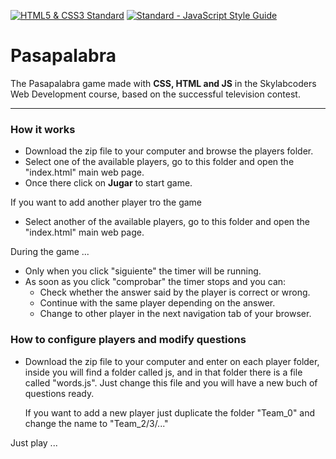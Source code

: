 [![HTML5 & CSS3 Standard](https://www.w3.org/html/logo/badge/html5-badge-h-css3-semantics.png)](http://www.w3.org/)  [![Standard - JavaScript Style Guide](https://img.shields.io/badge/code%20style-standard-brightgreen.svg)](http://standardjs.com/)

# Pasapalabra
 The Pasapalabra game made with **CSS, HTML and JS** in the Skylabcoders Web Development course, based on the successful television contest.

---

### How it works
- Download the zip file to your computer and browse the players folder.
- Select one of the available players, go to this folder and open the "index.html" main web page.
- Once there click on **Jugar** to start game.

If you want to add another player tro the game
- Select another of the available players, go to this folder and open the "index.html" main web page.

During the game ...
- Only when you click "siguiente" the timer will be running.
- As soon as you click "comprobar" the timer stops and you can:
	* Check whether the answer said by the player is correct or wrong.
	* Continue with the same player depending on the answer.	
	* Change to other player in the next navigation tab of your browser.

### How to configure players and modify questions
 - Download the zip file to your computer and enter on each player folder, inside you will find a folder called js, and in that folder there is a 
	file called "words.js". Just change this file and you will have a new buch of questions ready.
	
	If you want to add a new player just duplicate the folder "Team_0" and change the name to "Team_2/3/..."


 Just play ...

